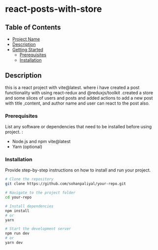 # react-posts-with-store


## Table of Contents
- [Project Name](#react-posts-with-store)
- [Description](#Description)
- [Getting Started](#getting-started)
  - [Prerequisites](#prerequisites)
  - [Installation](#installation)

## Description

this is a react project with vite@latest. where i have created a post functionality with using react-redux and @reduxjs/toolkit .created a store and some slices of users and posts and added actions to add a new post with title ,content, and author name  and user can react to the post also.


### Prerequisites

List any software or dependencies that need to be installed before using project.
:

- Node.js and npm
vite@latest
- Yarn (optional)

### Installation

Provide step-by-step instructions on how to install and run your project.

```bash
# Clone the repository
git clone https://github.com/sohanpaliyal/your-repo.git

# Navigate to the project folder
cd your-repo

# Install dependencies
npm install
# or
yarn

# Start the development server
npm run dev
# or
yarn dev
